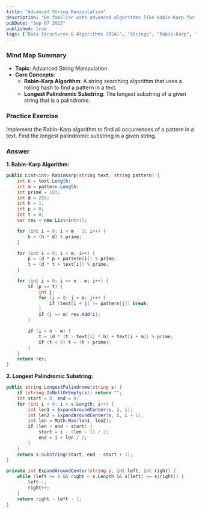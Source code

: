 ```yaml
---
title: "Advanced String Manipulation"
description: "Be familiar with advanced algorithms like Rabin-Karp for substring search and algorithms for finding the longest palindromic substring."
pubDate: "Sep 07 2025"
published: true
tags: ["Data Structures & Algorithms (DSA)", "Strings", "Rabin-Karp", "Palindromes"]
---
```


### Mind Map Summary

- **Topic**: Advanced String Manipulation
- **Core Concepts**:
    - **Rabin-Karp Algorithm**: A string searching algorithm that uses a rolling hash to find a pattern in a text.
    - **Longest Palindromic Substring**: The longest substring of a given string that is a palindrome.

### Practice Exercise

Implement the Rabin-Karp algorithm to find all occurrences of a pattern in a text. Find the longest palindromic substring in a given string.

### Answer

**1. Rabin-Karp Algorithm:**

```csharp
public List<int> RabinKarp(string text, string pattern) {
    int n = text.Length;
    int m = pattern.Length;
    int prime = 101;
    int d = 256;
    int h = 1;
    int p = 0;
    int t = 0;
    var res = new List<int>();

    for (int i = 0; i < m - 1; i++) {
        h = (h * d) % prime;
    }

    for (int i = 0; i < m; i++) {
        p = (d * p + pattern[i]) % prime;
        t = (d * t + text[i]) % prime;
    }

    for (int i = 0; i <= n - m; i++) {
        if (p == t) {
            int j;
            for (j = 0; j < m; j++) {
                if (text[i + j] != pattern[j]) break;
            }
            if (j == m) res.Add(i);
        }

        if (i < n - m) {
            t = (d * (t - text[i] * h) + text[i + m]) % prime;
            if (t < 0) t = (t + prime);
        }
    }
    return res;
}
```

**2. Longest Palindromic Substring:**

```csharp
public string LongestPalindrome(string s) {
    if (string.IsNullOrEmpty(s)) return "";
    int start = 0, end = 0;
    for (int i = 0; i < s.Length; i++) {
        int len1 = ExpandAroundCenter(s, i, i);
        int len2 = ExpandAroundCenter(s, i, i + 1);
        int len = Math.Max(len1, len2);
        if (len > end - start) {
            start = i - (len - 1) / 2;
            end = i + len / 2;
        }
    }
    return s.Substring(start, end - start + 1);
}

private int ExpandAroundCenter(string s, int left, int right) {
    while (left >= 0 && right < s.Length && s[left] == s[right]) {
        left--;
        right++;
    }
    return right - left - 1;
}
```
